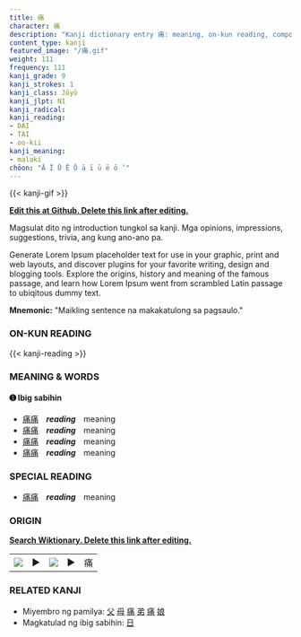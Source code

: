 ```yaml
---
title: 痛
character: 痛
description: "Kanji dictionary entry 痛: meaning, on-kun reading, compounds, origin, related kanji"
content_type: kanji
featured_image: "/痛.gif"
weight: 111
frequency: 111
kanji_grade: 9
kanji_strokes: 1
kanji_class: Jōyō
kanji_jlpt: N1
kanji_radical: 
kanji_reading: 
- DAI
- TAI
- oo-kii
kanji_meaning:
- malaki
chōon: "Ā Ī Ū Ē Ō ā ī ū ē ō ’"
---
```

[//]: # (Don't edit the line below. Kanji animated GIF code is automatically generated.)
{{< kanji-gif >}}

[//]: # (Edit below this line.)

**[Edit this at Github. Delete this link after editing.](https://github.com/tim0g/tim/tree/main/content/kanji/痛/index.md)**

Magsulat dito ng introduction tungkol sa kanji. Mga opinions, impressions, suggestions, trivia, ang kung ano-ano pa.

Generate Lorem Ipsum placeholder text for use in your graphic, print and web layouts, and discover plugins for your favorite writing, design and blogging tools. Explore the origins, history and meaning of the famous passage, and learn how Lorem Ipsum went from scrambled Latin passage to ubiqitous dummy text.
 
**Mnemonic:** "Maikling sentence na makakatulong sa pagsaulo."

### ON-KUN READING

[//]: # (Don't edit the line below. ON-KUN READING code is automatically generated.)
{{< kanji-reading >}}

### MEANING & WORDS

#### ➊ **Ibig sabihin**
  - [痛](../痛)[痛](../痛)　***reading***　meaning
  - [痛](../痛)[痛](../痛)　***reading***　meaning
  - [痛](../痛)[痛](../痛)　***reading***　meaning
  - [痛](../痛)[痛](../痛)　***reading***　meaning

### SPECIAL READING
  - [痛](../痛)[痛](../痛)　***reading***　meaning

### ORIGIN

**[Search Wiktionary. Delete this link after editing.](https://wiktionary.org/wiki/痛)**
<table class="kanji-table"><tr><td>
<img src="60px-痛-bronze.svg.png">
</td><td>▶</td><td>
<img src="60px-痛-oracle.svg.png">
</td><td>▶</td>
<td class="kanji-origin">痛</td>
</tr></table>

### RELATED KANJI
- Miyembro ng pamilya: [父](../父) [母](../母) [痛](../痛) [弟](../弟) [痛](../痛) [娘](../娘)
- Magkatulad ng ibig sabihin: [日](../日)
